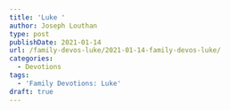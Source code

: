 ```yaml
---
title: 'Luke '
author: Joseph Louthan
type: post
publishDate: 2021-01-14
url: /family-devos-luke/2021-01-14-family-devos-luke/
categories:
  - Devotions
tags:
  - 'Family Devotions: Luke'
draft: true
---
```


